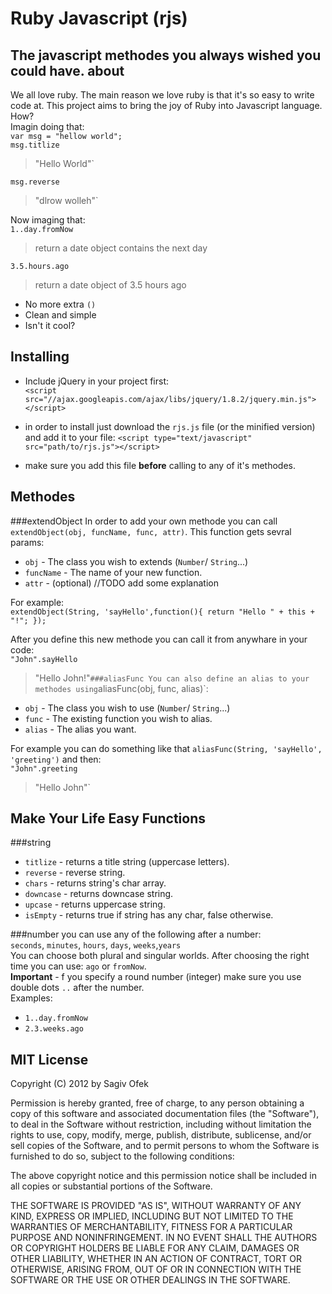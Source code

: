Ruby Javascript (rjs)
=
The javascript methodes you always wished you could have.
about
-
We all love ruby. The main reason we love ruby is that it's so easy to write code at.
This project aims to bring the joy of Ruby into Javascript language. How? <br>
Imagin doing that:<br>
`var msg = "hellow world";`<br>
`msg.titlize`
> "Hello World"` 

`msg.reverse`
>"dlrow wolleh"`

Now imaging that:<br>
`1..day.fromNow`
> return a date object contains the next day

`3.5.hours.ago`
> return a date object of 3.5 hours ago

- No more extra `()` 
- Clean and simple
- Isn't it cool?<br>

Installing
-
- Include jQuery in your project first: <br>
`<script src="//ajax.googleapis.com/ajax/libs/jquery/1.8.2/jquery.min.js"></script>`

- in order to install just download the `rjs.js` file (or the minified version) and add it to your file:
`<script type="text/javascript" src="path/to/rjs.js"></script>`

- make sure you add this file <b>before</b> calling to any of it's methodes. 

Methodes
-
###extendObject
In order to add your own methode you can call `extendObject(obj, funcName, func, attr)`. This function gets sevral params:

- `obj` - The class you wish to extends (`Number`/ `String`...)
- `funcName` - The name of your new function.
- `attr` - (optional) //TODO add some explanation 

For example:<br>
`extendObject(String, 'sayHello',function(){ return "Hello " + this + "!"; });`

After you define this new methode you can call it from anywhare in your code:<br>
`"John".sayHello`
>"Hello John!"`
###aliasFunc
You can also define an alias to your methodes using `aliasFunc(obj, func, alias)`:

- `obj` - The class you wish to use (`Number`/ `String`...)
- `func` - The existing function you wish to alias.
- `alias` - The alias you want.

For example you can do something like that `aliasFunc(String, 'sayHello', 'greeting')` and then:<br>
`"John".greeting`

>"Hello John"`

Make Your Life Easy Functions
-
###string
- `titlize` - returns a title string (uppercase letters).
- `reverse` - reverse string.
- `chars` - returns string's char array. 
- `downcase` - returns downcase string.
- `upcase` - returns uppercase string.
- `isEmpty` - returns true if string has any char, false otherwise.

###number
you can use any of the following after a number:<br>
`seconds`, `minutes`, `hours`, `days`, `weeks`,`years`<br>
You can choose both plural and singular worlds. After choosing the right time you can use: `ago` or `fromNow`.<br>
<b>Important</b> - f you specify a round number (integer) make sure you use double dots `..` after the number.<br>
Examples:

- `1..day.fromNow`
- `2.3.weeks.ago`



MIT License
-
Copyright (C) 2012 by Sagiv Ofek

Permission is hereby granted, free of charge, to any person obtaining a copy
of this software and associated documentation files (the "Software"), to deal
in the Software without restriction, including without limitation the rights
to use, copy, modify, merge, publish, distribute, sublicense, and/or sell
copies of the Software, and to permit persons to whom the Software is
furnished to do so, subject to the following conditions:

The above copyright notice and this permission notice shall be included in
all copies or substantial portions of the Software.

THE SOFTWARE IS PROVIDED "AS IS", WITHOUT WARRANTY OF ANY KIND, EXPRESS OR
IMPLIED, INCLUDING BUT NOT LIMITED TO THE WARRANTIES OF MERCHANTABILITY,
FITNESS FOR A PARTICULAR PURPOSE AND NONINFRINGEMENT. IN NO EVENT SHALL THE
AUTHORS OR COPYRIGHT HOLDERS BE LIABLE FOR ANY CLAIM, DAMAGES OR OTHER
LIABILITY, WHETHER IN AN ACTION OF CONTRACT, TORT OR OTHERWISE, ARISING FROM,
OUT OF OR IN CONNECTION WITH THE SOFTWARE OR THE USE OR OTHER DEALINGS IN
THE SOFTWARE. 